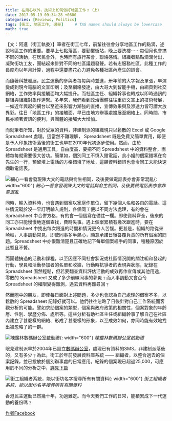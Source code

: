 ```yaml
---
title: 在用心以外，技術上如何做好地區工作﹖（上）
date: 2017-05-19 09:34:28 +0800
categories: [Reviews, Politics]
tags: [街工, 地區工作, 選舉]     # TAG names should always be lowercase
math: true
---
```


【文：阿進（街工執委）】筆者在街工七年，前輩往往會分享地區工作的點滴，述說地區工作的重要。要早上七點落區，要勤擺街站，晚上要洗樓⋯⋯每個月也會搞不同的活動，在居民會外，也時而有旅行茶會，聯絡感情。組織者點點滴滴付出，凝聚街坊工友，團結起來針對不同的社區議題發聲。若有志服務社區，此種工作的長度均以年月計算，過程中還要盡花心力避免各種社區內產生的誤會。

而隨著科技發展，民主運動的參與者每每與時並進，卅年前的大字報及單張，早演變成到現今電腦的文宣印刷；及至網絡發達，由大哥大到智能手機，由網頁到社交網絡，工作效率與接觸面均大幅提升。而社區主任、組織幹事也轉成以即時通訊的群組與組織對象作連繫。多年來，我們看到政治團體往往重於文宣上的技術發展，一如近年興起的網台以至近來影響力漸強的直播，宣傳效果與及滲透力皆可謂大放異彩。往日「地區工作」的接觸面，早已由地方辦事處擴展至網絡上。同時間，市民亦順著資訊的便利，與團體的接觸大大增加。

而就筆者所知，對於受眾的資料，非建制派的組織現只以鬆散的 Excel 或 Google Spreadsheet 處理。這當然不難理解， Spreadsheet 既是免費又簡單實用，即便是予人印象技術落後的街工也早在2010年代初逐步使用。然而，由於 Spreadsheet 是通用工具，自由度高，要把不同 Spreadsheet 中的資料整合，團體每每就需要很大苦功。簡單如，個別同工不慎入錯電話，余小姐的個案錯填在俞先生的一行，預留填上電話的方格錯填了地址，這類資料錯誤也會令同工未能快速擷取電話表。

![細心一看會發現陳大文的電話與俞生相同，及後要做電話表亦會非常混亂](/posts/organizers-1/organizers-1-1.jpeg){: width="600"}
_細心一看會發現陳大文的電話與俞生相同，及後要做電話表亦會非常混亂_

同時，輸入資料時，也會遇到個案以家庭作單位，留下幾個人名和各自的電話。這些情況礙於沒一早訂明輸入規則，各個同工便以不同方法處理，有的會在 Spreadsheet 中合併方格，有的會一個個寫在備註一欄。即使資料齊全，後來的同工亦只能慢慢地逐個查找，費時失事。遇上個案累積有幾次跟進時，要在 Spreadsheet 中找出每次跟進的時間和情況更令人苦惱。更甚是，組織的路從來崎嶇，人事調動常見，即使同事多半熱心，願意承諾日後答覆負責的所有個案的問題。Spreadsheet 中亦很難清楚且正確地記下每單個案經手的同事，種種原因於此暫且不贅。

而團體搞過的活動和課程，以至因應不同社會狀況或社區情況開的關注組和發起的行動，學員和活動參加者的名單和收據，行動時抗爭者的表現與狀態，紀錄在 Spreadsheet 固然輕鬆，但若要翻查資料評估活動的成效再作宣傳或其他用途，零散的 Spreadsheet 又成了多少前線同事的夢魘﹖而人事調動又會否令 Spreadsheet 的權限變得難測，過去資料再難尋回﹖

然而圈中的朋友，即使每日面對上述問題，多少也會認為自己處理的個案不多，以鬆散的 Spreadsheet 記錄好就可以。他們往往忽略了日後針對自己工作系統而客觀分析的可能。譬如求助個案的類型，個案與政府政策的相關性，個案對象的年齡層、性別、學歷分佈、處所等。這些分析有助社區主任或組織幹事了解自己在社區內建立了甚麼樣的網絡、形成了甚麼樣的形象，以至成效如何，亦同時能有效地找出被忽略了的一群。

![陳鑑林數碼辦公室啟動禮](/posts/organizers-1/organizers-1-3.png){: width="600"}
_陳鑑林數碼辦公室啟動禮_

眼見建制派早於2004年已設立[數碼辦公室](https://server1.cyberoffice.hk/office/en_au/signin.asp)，處理已有資料的SMS，非建制派落後的，又有多少﹖為此，街工於年前發展資料庫系統 —— 組織者，以整合過去的個案記錄，並已投放於個別辦事處的日常應用。紀錄的個案現已超過25,000，可應用於不同的分析之中，[詳見下篇](/posts/在用心以外-技術上如何做好地區工作-下/)

![街工組織者系統，能以街坊名字搜尋所有有關資料](/posts/organizers-1/organizers-1-2.jpeg){: width="600"}
_街工組織者系統，能以街坊名字搜尋所有有關資料_

香港民主運動已然幾十年，功過難定。而今天我們工作的日常，能積累成下一代運動的養份嗎﹖

[作者Facebook](https://www.facebook.com/waichun)